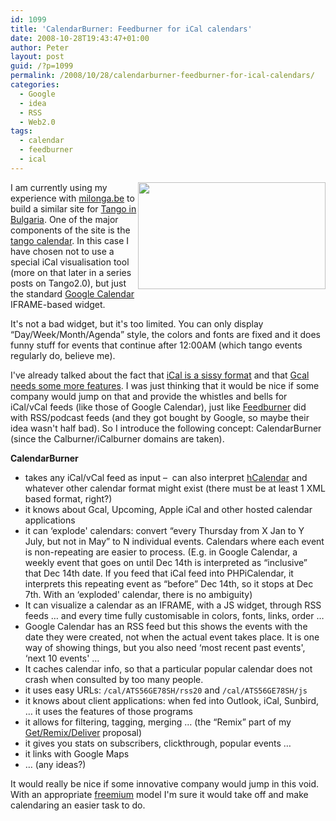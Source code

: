 ```yaml
---
id: 1099
title: 'CalendarBurner: Feedburner for iCal calendars'
date: 2008-10-28T19:43:47+01:00
author: Peter
layout: post
guid: /?p=1099
permalink: /2008/10/28/calendarburner-feedburner-for-ical-calendars/
categories:
  - Google
  - idea
  - RSS
  - Web2.0
tags:
  - calendar
  - feedburner
  - ical
---
```

<img  class="alignright" style="float: right;" src="http://www.bgtango.com/wp-content/uploads/2008/10/tango-calendar-300x171.png" alt="" width="300" height="171" /> I am currently using my experience with [milonga.be](http://www.milonga.be) to build a similar site for [Tango in Bulgaria](http://www.bgtango.com). One of the major components of the site is the [tango calendar](http://www.bgtango.com/en/calendar/). In this case I have chosen not to use a special iCal visualisation tool (more on that later in a series posts on Tango2.0), but just the standard [Google Calendar](http://www.google.com/calendar/) IFRAME-based widget.

It's not a bad widget, but it's too limited. You can only display &#8220;Day/Week/Month/Agenda&#8221; style, the colors and fonts are fixed and it does funny stuff for events that continue after 12:00AM (which tango events regularly do, believe me).

I've already talked about the fact that [iCal is a sissy format](/2007/04/creating-a-tango-calendar/) and that [Gcal needs some more features](/2007/08/what-google-agenda-currently-misses/). I was just thinking that it would be nice if some company would jump on that and provide the whistles and bells for iCal/vCal feeds (like those of Google Calendar), just like [Feedburner](http://www.feedburner.com) did with RSS/podcast feeds (and they got bought by Google, so maybe their idea wasn't half bad). So I introduce the following concept: CalendarBurner (since the Calburner/iCalburner domains are taken).

**<!--more-->CalendarBurner**

  * takes any iCal/vCal feed as input &#8211;  can also interpret [hCalendar](http://microformats.org/wiki/hcalendar) and whatever other calendar format might exist (there must be at least 1 XML based format, right?)
  * it knows about Gcal, Upcoming, Apple iCal and other hosted calendar applications
  * it can &#8216;explode' calendars: convert &#8220;every Thursday from X Jan to Y July, but not in May&#8221; to N individual events. Calendars where each event is non-repeating are easier to process. (E.g. in Google Calendar, a weekly event that goes on until Dec 14th is interpreted as &#8220;inclusive&#8221; that Dec 14th date. If you feed that iCal feed into PHPiCalendar, it interprets this repeating event as &#8220;before&#8221; Dec 14th, so it stops at Dec 7th. With an &#8216;exploded' calendar, there is no ambiguity)
  * It can visualize a calendar as an IFRAME, with a JS widget, through RSS feeds &#8230; and every time fully customisable in colors, fonts, links, order &#8230;
  * Google Calendar has an RSS feed but this shows the events with the date they were created, not when the actual event takes place. It is one way of showing things, but you also need &#8216;most recent past events', &#8216;next 10 events' &#8230;
  * It caches calendar info, so that a particular popular calendar does not crash when consulted by too many people.
  * it uses easy URLs: `/cal/ATS56GE78SH/rss20` and `/cal/ATS56GE78SH/js`
  * it knows about client applications: when fed into Outlook, iCal, Sunbird, &#8230; it uses the features of those programs
  * it allows for filtering, tagging, merging &#8230; (the &#8220;Remix&#8221; part of my [Get/Remix/Deliver](/2007/08/what-google-agenda-currently-misses/) proposal)
  * it gives you stats on subscribers, clickthrough, popular events &#8230;
  * it links with Google Maps
  * &#8230; (any ideas?)

It would really be nice if some innovative company would jump in this void. With an appropriate [freemium](http://en.wikipedia.org/wiki/Freemium_business_model) model I'm sure it would take off and make calendaring an easier task to do.